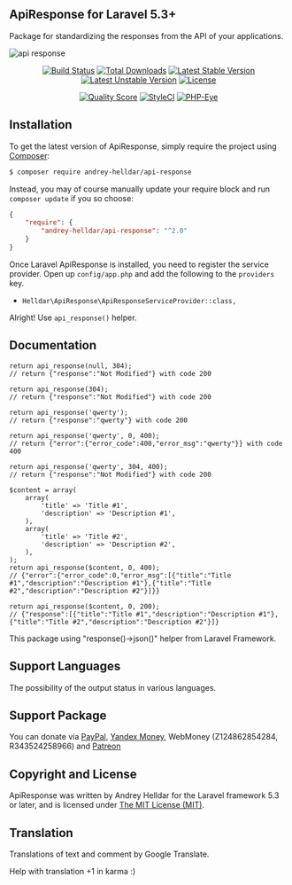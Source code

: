 ## ApiResponse for Laravel 5.3+

Package for standardizing the responses from the API of your applications.

![api response](https://cloud.githubusercontent.com/assets/10347617/23128374/0f02ede0-f7c2-11e6-8b9a-a7d0d265859b.jpg)

<p align="center">
<a href="https://travis-ci.org/andrey-helldar/api-response"><img src="https://travis-ci.org/andrey-helldar/api-response.svg?branch=master&style=flat-square" alt="Build Status" /></a>
<a href="https://packagist.org/packages/andrey-helldar/api-response"><img src="https://img.shields.io/packagist/dt/andrey-helldar/api-response.svg?style=flat-square" alt="Total Downloads" /></a>
<a href="https://packagist.org/packages/andrey-helldar/api-response"><img src="https://poser.pugx.org/andrey-helldar/api-response/v/stable?format=flat-square" alt="Latest Stable Version" /></a>
<a href="https://packagist.org/packages/andrey-helldar/api-response"><img src="https://poser.pugx.org/andrey-helldar/api-response/v/unstable?format=flat-square" alt="Latest Unstable Version" /></a>
<a href="https://github.com/andrey-helldar/api-response"><img src="https://poser.pugx.org/andrey-helldar/api-response/license?format=flat-square" alt="License" /></a>
</p>


<p align="center">
<a href="https://github.com/andrey-helldar/api-response"><img src="https://img.shields.io/scrutinizer/g/andrey-helldar/api-response.svg?style=flat-square" alt="Quality Score" /></a>
<a href="https://styleci.io/repos/82566268"><img src="https://styleci.io/repos/82566268/shield" alt="StyleCI" /></a>
<a href="https://php-eye.com/package/andrey-helldar/api-response"><img src="https://php-eye.com/badge/andrey-helldar/api-response/tested.svg?style=flat-square" alt="PHP-Eye" /></a>
</p>


## Installation

To get the latest version of ApiResponse, simply require the project using [Composer](https://getcomposer.org/):

```bash
$ composer require andrey-helldar/api-response
```

Instead, you may of course manually update your require block and run `composer update` if you so choose:

```json
{
    "require": {
        "andrey-helldar/api-response": "^2.0"
    }
}
```

Once Laravel ApiResponse is installed, you need to register the service provider. Open up `config/app.php` and add the following to the `providers` key.

* `Helldar\ApiResponse\ApiResponseServiceProvider::class,`

Alright! Use `api_response()` helper.


## Documentation

    return api_response(null, 304);
    // return {"response":"Not Modified"} with code 200

    return api_response(304);
    // return {"response":"Not Modified"} with code 200

    return api_response('qwerty');
    // return {"response":"qwerty"} with code 200
    
    return api_response('qwerty', 0, 400);
    // return {"error":{"error_code":400,"error_msg":"qwerty"}} with code 400
    
    return api_response('qwerty', 304, 400);
    // return {"response":"Not Modified"} with code 200
    
    $content = array(
        array(
            'title' => 'Title #1',
            'description' => 'Description #1',
        ),
        array(
            'title' => 'Title #2',
            'description' => 'Description #2',
        ),
    );
    return api_response($content, 0, 400);
    // {"error":{"error_code":0,"error_msg":[{"title":"Title #1","description":"Description #1"},{"title":"Title #2","description":"Description #2"}]}}
    
    return api_response($content, 0, 200);
    // {"response":[{"title":"Title #1","description":"Description #1"},{"title":"Title #2","description":"Description #2"}]}
    
This package using "response()->json()" helper from Laravel Framework.


## Support Languages

The possibility of the output status in various languages.


## Support Package

You can donate via [PayPal](https://www.paypal.com/cgi-bin/webscr?cmd=_s-xclick&hosted_button_id=94B8LCPAPJ5VG), [Yandex Money](https://money.yandex.ru/quickpay/shop-widget?account=410012608840929&quickpay=shop&payment-type-choice=on&mobile-payment-type-choice=on&writer=seller&targets=Andrey+Helldar%3A+Open+Source+Projects&targets-hint=&default-sum=&button-text=04&mail=on&successURL=), WebMoney (Z124862854284, R343524258966) and [Patreon](https://www.patreon.com/helldar)


## Copyright and License

ApiResponse was written by Andrey Helldar for the Laravel framework 5.3 or later, and is licensed under [The MIT License (MIT)](LICENSE).


## Translation

Translations of text and comment by Google Translate.

Help with translation +1 in karma :)

